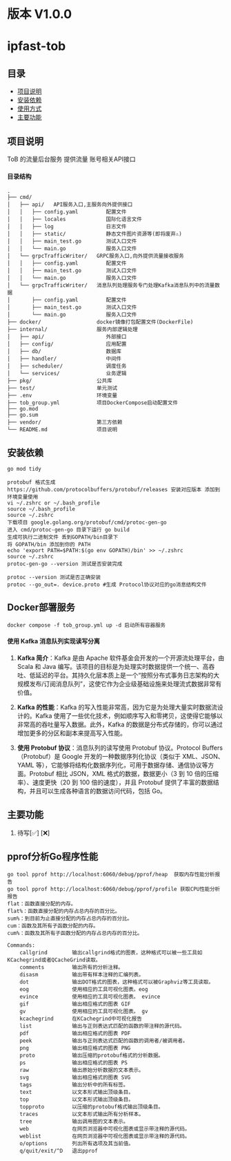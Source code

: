 # 版本 V1.0.0

# ipfast-tob

## 目录
- [项目说明](#项目说明)
- [安装依赖](#安装依赖)
- [使用方式](#使用方式)
- [主要功能](#主要功能)

## 项目说明
ToB 的流量后台服务
提供流量 账号相关API接口
#### 目录结构
```
.
├── cmd/                        
│   ├── api/   API服务入口,主服务向外提供接口
│   │   ├── config.yaml         配置文件
│   │   ├── locales             国际化语言文件
│   │   ├── log                 日志文件
│   │   ├── static/             静态文件图片资源等(即将废弃⚠️)
│   │   ├── main_test.go        测试入口文件
│   │   └── main.go             服务入口文件
│   └── grpcTrafficWriter/   GRPC服务入口,向外提供流量接收服务
│   │   ├── config.yaml         配置文件
│   │   ├── main_test.go        测试入口文件
│   │   └── main.go             服务入口文件
│   └── grpcTrafficWriter/   消息队列处理服务专门处理Kafka消息队列中的流量数据
│       ├── config.yaml         配置文件
│       ├── main_test.go        测试入口文件
│       └── main.go             服务入口文件
├── docker/                  docker镜像打包配置文件(DockerFile)
├── internal/                服务内部逻辑处理
│   ├── api/                    外部接口
│   ├── config/                 应用配置
│   ├── db/                     数据库
│   ├── handler/                中间件 
│   ├── scheduler/              调度任务
│   └── services/               业务逻辑
├── pkg/                     公共库   
├── test/                    单元测试 
├── .env                     环境变量
├── tob_group.yml            项目DockerCompose启动配置文件             
├── go.mod
├── go.sum           
├── vendor/                  第三方依赖                
└── README.md                项目说明
```
## 安装依赖
```
go mod tidy

protobuf 格式生成
https://github.com/protocolbuffers/protobuf/releases 安装对应版本 添加到环境变量使用
vi ~/.zshrc or ~/.bash_profile
source ~/.bash_profile
source ~/.zshrc
下载项目 google.golang.org/protobuf/cmd/protoc-gen-go
进入 cmd/protoc-gen-go 目录下运行 go build
生成可执行二进制文件 丢到GOPATH/bin目录下
将 GOPATH/bin 添加到你的 PATH
echo 'export PATH=$PATH:$(go env GOPATH)/bin' >> ~/.zshrc
source ~/.zshrc
protoc-gen-go --version 测试是否安装完成

protoc --version 测试是否正确安装
protoc --go_out=. device.proto #生成 Protocol协议对应的go消息结构文件
```
## Docker部署服务
```
docker compose -f tob_group.yml up -d 启动所有容器服务
```

#### 使用 Kafka 消息队列实现读写分离

1. **Kafka 简介**：Kafka 是由 Apache 软件基金会开发的一个开源流处理平台，由 Scala 和 Java 编写。该项目的目标是为处理实时数据提供一个统一、高吞吐、低延迟的平台。其持久化层本质上是一个“按照分布式事务日志架构的大规模发布/订阅消息队列”，这使它作为企业级基础设施来处理流式数据非常有价值。

2. **Kafka 的性能**：Kafka 的写入性能非常高，因为它是为处理大量实时数据流设计的。Kafka 使用了一些优化技术，例如顺序写入和零拷贝，这使得它能够以非常高的吞吐量写入数据。此外，Kafka 的数据是分布式存储的，你可以通过增加更多的分区和副本来提高写入性能。

3. **使用 Protobuf 协议**：消息队列的读写使用 Protobuf 协议。Protocol Buffers（Protobuf）是 Google 开发的一种数据序列化协议（类似于 XML、JSON、YAML 等），它能够将结构化数据序列化，可用于数据存储、通信协议等方面。Protobuf 相比 JSON，XML 格式的数据，数据更小（3 到 10 倍的压缩率）、速度更快（20 到 100 倍的速度），并且 Protobuf 提供了丰富的数据结构，并且可以生成各种语言的数据访问代码，包括 Go。


## 主要功能
1. 待写[✅]  [❌] 

## pprof分析Go程序性能
```
go tool pprof http://localhost:6060/debug/pprof/heap  获取内存性能分析报告
go tool pprof http://localhost:6060/debug/pprof/profile 获取CPU性能分析报告
flat：函数直接分配的内存。  
flat%：函数直接分配的内存占总内存的百分比。  
sum%：到目前为止直接分配的内存占总内存的百分比。  
cum：函数及其所有子函数分配的内存。  
cum%：函数及其所有子函数分配的内存占总内存的百分比。

Commands:
    callgrind        输出callgrind格式的图表，这种格式可以被一些工具如KCachegrind或者QCacheGrind读取。
    comments         输出所有的分析注释。
    disasm           输出带有样本注释的汇编列表。
    dot              输出DOT格式的图表，这种格式可以被Graphviz等工具读取。
    eog              使用相应的工具可视化图表。eog
    evince           使用相应的工具可视化图表。 evince
    gif              输出相应格式的图表 GIF 
    gv               使用相应的工具可视化图表。 gv
    kcachegrind      在KCachegrind中可视化报告
    list             输出与正则表达式匹配的函数的带注释的源代码。
    pdf              输出相应格式的图表 PDF 
    peek             输出与正则表达式匹配的函数的调用者/被调用者。
    png              输出相应格式的图表 PNG 
    proto            输出压缩的protobuf格式的分析数据。
    ps               输出相应格式的图表 PS 
    raw              输出原始分析数据的文本表示。
    svg              输出相应格式的图表 SVG 
    tags             输出分析中的所有标签。
    text             以文本形式输出顶级条目。
    top              以文本形式输出顶级条目。
    topproto         以压缩的protobuf格式输出顶级条目。
    traces           以文本形式输出所有分析样本。
    tree             输出调用图的文本表示。
    web              在网页浏览器中可视化图表或显示带注释的源代码。
    weblist          在网页浏览器中可视化图表或显示带注释的源代码。
    o/options        列出所有选项及其当前值。
    q/quit/exit/^D   退出pprof
```




 